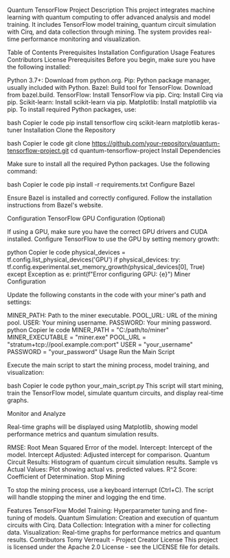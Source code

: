 Quantum TensorFlow Project
Description
This project integrates machine learning with quantum computing to offer advanced analysis and model training. It includes TensorFlow model training, quantum circuit simulation with Cirq, and data collection through mining. The system provides real-time performance monitoring and visualization.

Table of Contents
Prerequisites
Installation
Configuration
Usage
Features
Contributors
License
Prerequisites
Before you begin, make sure you have the following installed:

Python 3.7+: Download from python.org.
Pip: Python package manager, usually included with Python.
Bazel: Build tool for TensorFlow. Download from bazel.build.
TensorFlow: Install TensorFlow via pip.
Cirq: Install Cirq via pip.
Scikit-learn: Install scikit-learn via pip.
Matplotlib: Install matplotlib via pip.
To install required Python packages, use:

bash
Copier le code
pip install tensorflow cirq scikit-learn matplotlib keras-tuner
Installation
Clone the Repository

bash
Copier le code
git clone https://github.com/your-repository/quantum-tensorflow-project.git
cd quantum-tensorflow-project
Install Dependencies

Make sure to install all the required Python packages. Use the following command:

bash
Copier le code
pip install -r requirements.txt
Configure Bazel

Ensure Bazel is installed and correctly configured. Follow the installation instructions from Bazel's website.

Configuration
TensorFlow GPU Configuration (Optional)

If using a GPU, make sure you have the correct GPU drivers and CUDA installed. Configure TensorFlow to use the GPU by setting memory growth:

python
Copier le code
physical_devices = tf.config.list_physical_devices('GPU')
if physical_devices:
    try:
        tf.config.experimental.set_memory_growth(physical_devices[0], True)
    except Exception as e:
        print(f"Error configuring GPU: {e}")
Miner Configuration

Update the following constants in the code with your miner's path and settings:

MINER_PATH: Path to the miner executable.
POOL_URL: URL of the mining pool.
USER: Your mining username.
PASSWORD: Your mining password.
python
Copier le code
MINER_PATH = "C:/path/to/miner"
MINER_EXECUTABLE = "miner.exe"
POOL_URL = "stratum+tcp://pool.example.com:port"
USER = "your_username"
PASSWORD = "your_password"
Usage
Run the Main Script

Execute the main script to start the mining process, model training, and visualization:

bash
Copier le code
python your_main_script.py
This script will start mining, train the TensorFlow model, simulate quantum circuits, and display real-time graphs.

Monitor and Analyze

Real-time graphs will be displayed using Matplotlib, showing model performance metrics and quantum simulation results.

RMSE: Root Mean Squared Error of the model.
Intercept: Intercept of the model.
Intercept Adjusted: Adjusted intercept for comparison.
Quantum Circuit Results: Histogram of quantum circuit simulation results.
Sample vs Actual Values: Plot showing actual vs. predicted values.
R^2 Score: Coefficient of Determination.
Stop Mining

To stop the mining process, use a keyboard interrupt (Ctrl+C). The script will handle stopping the miner and logging the end time.

Features
TensorFlow Model Training: Hyperparameter tuning and fine-tuning of models.
Quantum Simulation: Creation and execution of quantum circuits with Cirq.
Data Collection: Integration with a miner for collecting data.
Visualization: Real-time graphs for performance metrics and quantum results.
Contributors
Tomy Verreault - Project Creator
License
This project is licensed under the Apache 2.0 License - see the LICENSE file for details.
